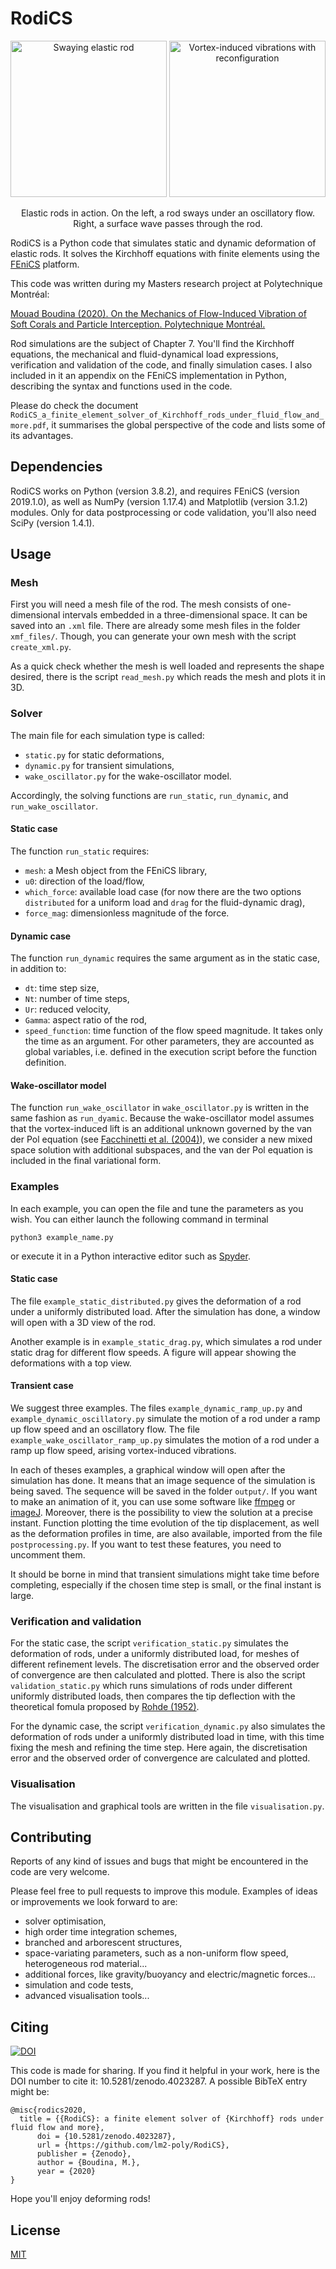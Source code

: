 # RodiCS

<p align="center">
    <img src="gallery/oscillatory_omeg12alpha065.gif" height="250" alt="Swaying elastic rod"/>
    <img src="gallery/Cy100_wave.gif" height="250" alt="Vortex-induced vibrations with reconfiguration"/>
</p>
<p align="center">
  Elastic rods in action. On the left, a rod sways under an oscillatory flow. Right, a surface wave passes through the rod.
</p>

RodiCS is a Python code that simulates static and dynamic deformation of elastic rods. It solves the Kirchhoff equations with finite elements using the [FEniCS](https://fenicsproject.org/) platform.

This code was written during my Masters research project at Polytechnique Montréal:

[Mouad Boudina (2020). On the Mechanics of Flow-Induced Vibration of Soft Corals and Particle Interception. Polytechnique Montréal.](https://publications.polymtl.ca/5378/)

Rod simulations are the subject of Chapter 7. You'll find the Kirchhoff equations, the mechanical and fluid-dynamical load expressions, verification and validation of the code, and finally simulation cases. I also included in it an appendix on the FEniCS implementation in Python, describing the syntax and functions used in the code.

Please do check the document `RodiCS_a_finite_element_solver_of_Kirchhoff_rods_under_fluid_flow_and_more.pdf`, it summarises the global perspective of the code and lists some of its advantages.

## Dependencies

RodiCS works on Python (version 3.8.2), and requires FEniCS (version 2019.1.0), as well as NumPy (version 1.17.4) and Matplotlib (version 3.1.2) modules. Only for data postprocessing or code validation, you'll also need SciPy (version 1.4.1).

## Usage

### Mesh

First you will need a mesh file of the rod. The mesh consists of one-dimensional intervals embedded in a three-dimensional space. It can be saved into an `.xml` file. There are already some mesh files in the folder `xmf_files/`. Though, you can generate your own mesh with the script `create_xml.py`.

As a quick check whether the mesh is well loaded and represents the shape desired, there is the script `read_mesh.py` which reads the mesh and plots it in 3D.

### Solver

The main file for each simulation type is called:
- `static.py` for static deformations,
- `dynamic.py` for transient simulations,
- `wake_oscillator.py` for the wake-oscillator model.

Accordingly, the solving functions are `run_static`, `run_dynamic`, and `run_wake_oscillator`.

#### Static case
The function `run_static` requires:

- `mesh`: a Mesh object from the FEniCS library,
- `u0`: direction of the load/flow,
- `which_force`: available load case (for now there are the two options `distributed` for a uniform load and `drag` for the fluid-dynamic drag),
- `force_mag`: dimensionless magnitude of the force.

#### Dynamic case
The function `run_dynamic` requires the same argument as in the static case, in addition to:

- `dt`: time step size,
- `Nt`: number of time steps,
- `Ur`: reduced velocity,
- `Gamma`: aspect ratio of the rod,
- `speed_function`: time function of the flow speed magnitude. It takes only the time as an argument. For other parameters, they are accounted as global variables, i.e. defined in the execution script before the function definition.

#### Wake-oscillator model
The function `run_wake_oscillator` in `wake_oscillator.py` is written in the same fashion as `run_dyamic`. Because the wake-oscillator model assumes that the vortex-induced lift is an additional unknown governed by the van der Pol equation (see [Facchinetti et al. (2004)](https://www.sciencedirect.com/science/article/abs/pii/S0889974603001853)), we consider a new mixed space solution with additional subspaces, and the van der Pol equation is included in the final variational form.

### Examples
In each example, you can open the file and tune the parameters as you wish. You can either launch the following command in terminal
```
python3 example_name.py
```
or execute it in a Python interactive editor such as [Spyder](https://www.spyder-ide.org/).

#### Static case
The file `example_static_distributed.py` gives the deformation of a rod under a uniformly distributed load. After the simulation has done, a window will open with a 3D view of the rod.

Another example is in `example_static_drag.py`, which simulates a rod under static drag for different flow speeds. A figure will appear showing the deformations with a top view.

#### Transient case
We suggest three examples. The files `example_dynamic_ramp_up.py` and `example_dynamic_oscillatory.py` simulate the motion of a rod under a ramp up flow speed and an oscillatory flow. The file `example_wake_oscillator_ramp_up.py` simulates the motion of a rod under a ramp up flow speed, arising vortex-induced vibrations.

In each of theses examples, a graphical window will open after the simulation has done. It means that an image sequence of the simulation is being saved. The sequence will be saved in the folder `output/`. If you want to make an animation of it, you can use some software like [ffmpeg](https://ffmpeg.org/ffmpeg.html) or [imageJ](https://imagej.net/Welcome). Moreover, there is the possibility to view the solution at a precise instant. Function plotting the time evolution of the tip displacement, as well as the deformation profiles in time, are also available, imported from the file `postprocessing.py`. If you want to test these features, you need to uncomment them.

It should be borne in mind that transient simulations might take time before completing, especially if the chosen time step is small, or the final instant is large.

### Verification and validation
For the static case, the script `verification_static.py` simulates the deformation of rods, under a uniformly distributed load, for meshes of different refinement levels. The discretisation error and the observed order of convergence are then calculated and plotted. There is also the script `validation_static.py` which runs simulations of rods under different uniformly distributed loads, then compares the tip deflection with the theoretical fomula proposed by [Rohde (1952)](https://www.ams.org/journals/qam/1953-11-03/S0033-569X-1953-56438-6/S0033-569X-1953-56438-6.pdf).

For the dynamic case, the script `verification_dynamic.py` also simulates the deformation of rods under a uniformly distributed load in time, with this time fixing the mesh and refining the time step. Here again, the discretisation error and the observed order of convergence are calculated and plotted.

### Visualisation
The visualisation and graphical tools are written in the file `visualisation.py`.

## Contributing
Reports of any kind of issues and bugs that might be encountered in the code are very welcome.

Please feel free to pull requests to improve this module. Examples of ideas or improvements we look forward to are:
- solver optimisation,
- high order time integration schemes,
- branched and arborescent structures,
- space-variating parameters, such as a non-uniform flow speed, heterogeneous rod material...
- additional forces, like gravity/buoyancy and electric/magnetic forces...
- simulation and code tests,
- advanced visualisation tools...

## Citing
[![DOI](https://zenodo.org/badge/DOI/10.5281/zenodo.4023287.svg)](https://doi.org/10.5281/zenodo.4023287)

This code is made for sharing. If you find it helpful in your work, here is the DOI number to cite it: 10.5281/zenodo.4023287. A possible BibTeX entry might be:
```
@misc{rodics2020,
  title = {{RodiCS}: a finite element solver of {Kirchhoff} rods under fluid flow and more},
      doi = {10.5281/zenodo.4023287},
      url = {https://github.com/lm2-poly/RodiCS},
      publisher = {Zenodo},
      author = {Boudina, M.},
      year = {2020}
}
```

Hope you'll enjoy deforming rods!

## License
[MIT](https://choosealicense.com/licenses/mit/)

